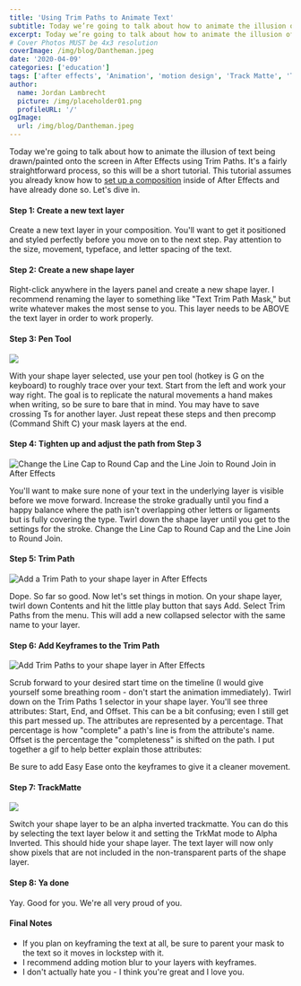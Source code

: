 ```yaml
---
title: 'Using Trim Paths to Animate Text'
subtitle: Today we’re going to talk about how to animate the illusion of text being drawn/painted onto the screen in After Effects using Trim Paths.
excerpt: Today we’re going to talk about how to animate the illusion of text being drawn/painted onto the screen in After Effects using Trim Paths.
# Cover Photos MUST be 4x3 resolution
coverImage: /img/blog/Dantheman.jpeg
date: '2020-04-09'
categories: ['education']
tags: ['after effects', 'Animation', 'motion design', 'Track Matte', 'Trim Paths', 'Tutorial', 'Tutorial', 'UNL']
author:
  name: Jordan Lambrecht
  picture: /img/placeholder01.png
  profileURL: '/'
ogImage:
  url: /img/blog/Dantheman.jpeg
---
```

Today we're going to talk about how to animate the illusion of text being drawn/painted onto the screen in After Effects using Trim Paths. It's a fairly straightforward process, so this will be a short tutorial. This tutorial assumes you already know how to [set up a composition](https://pixelbakery.co/recipes/tutorial-composition-settings-in-after-effects/) inside of After Effects and have already done so. Let's dive in.

#### Step 1: Create a new text layer

Create a new text layer in your composition. You'll want to get it positioned and styled perfectly before you move on to the next step. Pay attention to the size, movement, typeface, and letter spacing of the text.

#### Step 2: Create a new shape layer

Right-click anywhere in the layers panel and create a new shape layer. I recommend renaming the layer to something like "Text Trim Path Mask," but write whatever makes the most sense to you. This layer needs to be ABOVE the text layer in order to work properly.

#### Step 3: Pen Tool

![](/img/blog/Screen-Shot-2020-04-09-at-2.23.40-PM.png)

With your shape layer selected, use your pen tool (hotkey is G on the keyboard) to roughly trace over your text. Start from the left and work your way right. The goal is to replicate the natural movements a hand makes when writing, so be sure to bare that in mind. You may have to save crossing Ts for another layer. Just repeat these steps and then precomp (Command Shift C) your mask layers at the end.

#### Step 4: Tighten up and adjust the path from Step 3

![Change the Line Cap to Round Cap and the Line Join to Round Join in After Effects](/img/blog/Screen-Shot-2020-04-09-at-1.19.20-PM.png)

You'll want to make sure none of your text in the underlying layer is visible before we move forward. Increase the stroke gradually until you find a happy balance where the path isn't overlapping other letters or ligaments but is fully covering the type. Twirl down the shape layer until you get to the settings for the stroke. Change the Line Cap to Round Cap and the Line Join to Round Join.

#### Step 5: Trim Path

![Add a Trim Path to your shape layer in After Effects](/img/blog/Screen-Shot-2020-04-09-at-1.22.16-PM.png)

Dope. So far so good. Now let's set things in motion. On your shape layer, twirl down Contents and hit the little play button that says Add. Select Trim Paths from the menu. This will add a new collapsed selector with the same name to your layer.

#### Step 6: Add Keyframes to the Trim Path

![Add Trim Paths to your shape layer in After Effects](https://media.pixelbakery.co/PB/2020/04/Screen-Shot-2020-04-09-at-2.39.22-PM-1920x416.png)

Scrub forward to your desired start time on the timeline (I would give yourself some breathing room - don't start the animation immediately). Twirl down on the Trim Paths 1 selector in your shape layer. You'll see three attributes: Start, End, and Offset. This can be a bit confusing; even I still get this part messed up. The attributes are represented by a percentage. That percentage is how "complete" a path's line is from the attribute's name. Offset is the percentage the "completeness" is shifted on the path. I put together a gif to help better explain those attributes:

Be sure to add Easy Ease onto the keyframes to give it a cleaner movement.

#### Step 7: TrackMatte

![](/img/blog/Screen-Shot-2020-04-09-at-2.22.21-PM.png)

Switch your shape layer to be an alpha inverted trackmatte. You can do this by selecting the text layer below it and setting the TrkMat mode to Alpha Inverted. This should hide your shape layer. The text layer will now only show pixels that are not included in the non-transparent parts of the shape layer.

#### Step 8: Ya done

Yay. Good for you. We're all very proud of you.

#### Final Notes

-   If you plan on keyframing the text at all, be sure to parent your mask to the text so it moves in lockstep with it.
-   I recommend adding motion blur to your layers with keyframes.
-   I don't actually hate you - I think you're great and I love you.